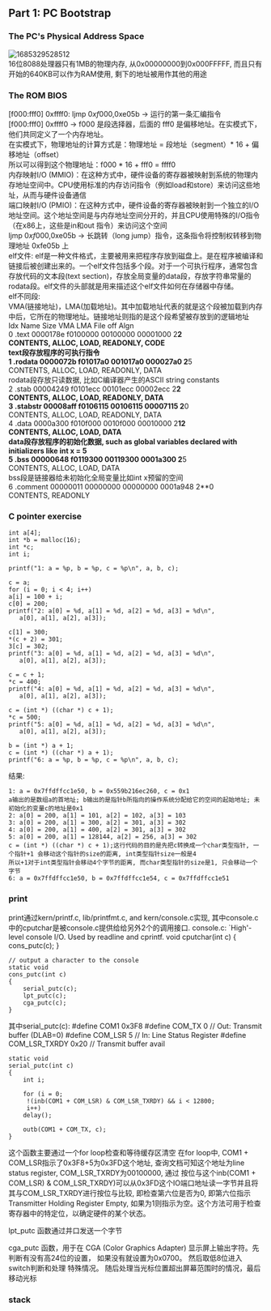 ## Part 1: PC Bootstrap
  ### The PC's Physical Address Space
  ![1685329528512](https://github.com/Leavaway/csnotes/assets/86211987/7891db58-7666-4460-b1b9-f87d2b4246fc)<br/>
  16位8088处理器只有1MB的物理内存, 从0x00000000到0x000FFFFF, 而且只有开始的640KB可以作为RAM使用, 剩下的地址被用作其他的用途<br/>
  ### The ROM BIOS
  [f000:fff0] 0xffff0:	ljmp   $0xf000,$0xe05b -> 运行的第一条汇编指令<br/>
  [f000:fff0] 0xffff0 -> f000 是段选择器，后面的 fff0 是偏移地址。在实模式下，他们共同定义了一个内存地址。<br/>
  在实模式下，物理地址的计算方式是：物理地址 = 段地址（segment）* 16 + 偏移地址（offset）<br/>
  所以可以得到这个物理地址：f000 * 16 + fff0 = ffff0<br/>
  内存映射I/O (MMIO)：在这种方式中，硬件设备的寄存器被映射到系统的物理内存地址空间中。CPU使用标准的内存访问指令（例如load和store）来访问这些地址，从而与硬件设备通信<br/>
  端口映射I/O (PMIO)：在这种方式中，硬件设备的寄存器被映射到一个独立的I/O地址空间。这个地址空间是与内存地址空间分开的，并且CPU使用特殊的I/O指令（在x86上，这些是in和out  指令）来访问这个空间<br/>
  ljmp $0xf000,$0xe05b -> 长跳转（long jump）指令，这条指令将控制权转移到物理地址 0xfe05b 上<br/>
  elf文件: elf是一种文件格式，主要被用来把程序存放到磁盘上。是在程序被编译和链接后被创建出来的。一个elf文件包括多个段。对于一个可执行程序，通常包含存放代码的文本段(text section)，存放全局变量的data段，存放字符串常量的rodata段。elf文件的头部就是用来描述这个elf文件如何在存储器中存储。<br/>
  elf不同段:<br/>
  VMA(链接地址)，LMA(加载地址)。其中加载地址代表的就是这个段被加载到内存中后，它所在的物理地址。链接地址则指的是这个段希望被存放到的逻辑地址<br/>
   Idx Name          Size      VMA       LMA       File off  Algn<br/>
  0 .text         0000178e  f0100000  00100000  00001000  2**2<br/>
                  CONTENTS, ALLOC, LOAD, READONLY, CODE<br/>
  text段存放程序的可执行指令<br/>
  1 .rodata       0000072b  f01017a0  001017a0  000027a0  2**5<br/>
                  CONTENTS, ALLOC, LOAD, READONLY, DATA<br/>
  rodata段存放只读数据, 比如C编译器产生的ASCII string constants<br/>
  2 .stab         00004249  f0101ecc  00101ecc  00002ecc  2**2<br/>
                  CONTENTS, ALLOC, LOAD, READONLY, DATA<br/>
  3 .stabstr      00008aff  f0106115  00106115  00007115  2**0<br/>
                  CONTENTS, ALLOC, LOAD, READONLY, DATA<br/>
  4 .data         0000a300  f010f000  0010f000  00010000  2**12<br/>
                  CONTENTS, ALLOC, LOAD, DATA<br/>
  data段存放程序的初始化数据, such as global variables declared with initializers like int x = 5<br/>
  5 .bss          00000648  f0119300  00119300  0001a300  2**5<br/>
                  CONTENTS, ALLOC, LOAD, DATA<br/>
  bss段是链接器给未初始化全局变量比如int x预留的空间<br/>
  6 .comment      00000011  00000000  00000000  0001a948  2**0<br/>
                  CONTENTS, READONLY<br/>
  ### C pointer exercise
    int a[4];
    int *b = malloc(16);
    int *c;
    int i;

    printf("1: a = %p, b = %p, c = %p\n", a, b, c);

    c = a;
    for (i = 0; i < 4; i++)
	a[i] = 100 + i;
    c[0] = 200;
    printf("2: a[0] = %d, a[1] = %d, a[2] = %d, a[3] = %d\n",
	   a[0], a[1], a[2], a[3]);

    c[1] = 300;
    *(c + 2) = 301;
    3[c] = 302;
    printf("3: a[0] = %d, a[1] = %d, a[2] = %d, a[3] = %d\n",
	   a[0], a[1], a[2], a[3]);

    c = c + 1;
    *c = 400;
    printf("4: a[0] = %d, a[1] = %d, a[2] = %d, a[3] = %d\n",
	   a[0], a[1], a[2], a[3]);

    c = (int *) ((char *) c + 1);
    *c = 500;
    printf("5: a[0] = %d, a[1] = %d, a[2] = %d, a[3] = %d\n",
	   a[0], a[1], a[2], a[3]);

    b = (int *) a + 1;
    c = (int *) ((char *) a + 1);
    printf("6: a = %p, b = %p, c = %p\n", a, b, c);
   结果:<br/>
   
    1: a = 0x7ffdffcc1e50, b = 0x559b216ec260, c = 0x1
    a输出的是数组a的首地址; b输出的是指针b所指向的操作系统分配给它的空间的起始地址; 未初始化的变量c的地址是0x1
    2: a[0] = 200, a[1] = 101, a[2] = 102, a[3] = 103
    3: a[0] = 200, a[1] = 300, a[2] = 301, a[3] = 302
    4: a[0] = 200, a[1] = 400, a[2] = 301, a[3] = 302
    5: a[0] = 200, a[1] = 128144, a[2] = 256, a[3] = 302
    c = (int *) ((char *) c + 1);这行代码的目的是先把c转换成一个char类型指针, 一个指针+1 会移动这个指针的size的距离, int类型指针size一般是4
    所以+1对于int类型指针会移动4个字节的距离, 而char类型指针的size是1, 只会移动一个字节
    6: a = 0x7ffdffcc1e50, b = 0x7ffdffcc1e54, c = 0x7ffdffcc1e51
  ### print 
   print通过kern/printf.c, lib/printfmt.c, and kern/console.c实现, 其中console.c中的cputchar是被console.c提供给给另外2个的调用接口.
   console.c:
        `High'-level console I/O.  Used by readline and cprintf.
	void
	cputchar(int c)
	{
	    cons_putc(c);
	}

	// output a character to the console
	static void
	cons_putc(int c)
	{
	    serial_putc(c);
	    lpt_putc(c);
	    cga_putc(c);
	}
   其中serial_putc(c): 
   	#define COM1        0x3F8
	#define COM_TX        0    // Out: Transmit buffer (DLAB=0)
	#define COM_LSR        5    // In:    Line Status Register
	#define COM_LSR_TXRDY    0x20    //   Transmit buffer avail

	static void
	serial_putc(int c)
	{
	    int i;

	    for (i = 0;
		 !(inb(COM1 + COM_LSR) & COM_LSR_TXRDY) && i < 12800;
		 i++)
		delay();

	    outb(COM1 + COM_TX, c);
	}
   这个函数主要通过一个for loop检查和等待缓存区清空
   在for loop中, COM1 + COM_LSR指示了0x3F8+5为0x3FD这个地址, 查询文档可知这个地址为line status register, COM_LSR_TXRDY为00100000, 通过
   按位与这个inb(COM1 + COM_LSR) & COM_LSR_TXRDY)可以从0x3FD这个IO端口地址读一字节并且将其与COM_LSR_TXRDY进行按位与比较, 即检查第六位是否为0,
   即第六位指示Transmitter Holding Register Empty, 如果为1则指示为空。这个方法可用于检查寄存器中的特定位，以确定硬件的某个状态。
   
   lpt_putc 函数通过并口发送一个字节
   
   cga_putc 函数，用于在 CGA (Color Graphics Adapter) 显示屏上输出字符。先判断有没有高24位的设置， 如果没有就设置为0x0700。 然后取低8位进入switch判断和处理
   特殊情况。 随后处理当光标位置超出屏幕范围时的情况，最后移动光标
  
###  stack
  
   
    
   
